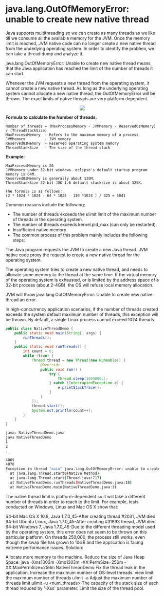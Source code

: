 # java.lang.OutOfMemoryError: unable to create new native thread

Java supports multithreading so we can create as many threads as we like till we consume all the available memory for the JVM. Once the memory limit is reached, JVM native code can no longer create a new native thread from the underlying operating system. In order to identify the problem, we can take a thread dump and analyze it.

java.lang.OutOfMemoryError: Unable to create new native thread means that the Java application has reached the limit of the number of threads it can start.

Whenever the JVM requests a new thread from the operating system, it cannot create a new native thread. As long as the underlying operating system cannot allocate a new native thread, the OutOfMemoryError will be thrown. The exact limits of native threads are very platform dependent.

<p align='center'>
  <img src='https://camo.githubusercontent.com/37cbf9f45d4a968a990d304d9baef3c230f002d70abbaa70f090f283c1136a5c/68747470733a2f2f68617269746962636f626c6f672e66696c65732e776f726470726573732e636f6d2f323031362f31312f63617074757265342e706e67'>
</p>

**Formula to calculate the Number of threads:**
```
Number of threads = (MaxProcessMemory - JVMMemory - ReservedOsMemory) / (ThreadStackSize) 
MaxProcessMemory  - Refers to the maximum memory of a process
JVMMemory         - JVM memory
ReservedOsMemory  - Reserved operating system memory
ThreadStackSize   - The size of the thread stack
```
**Example:**
```
MaxProcessMemory is 2G
JVMMemory under 32-bit windows. eclipse's default startup program memory is 64M.
ReservedOsMemory is generally about 130M.
ThreadStackSize 32-bit JDK 1.6 default stacksize is about 325K. 

The formula is as follows:
(2 * 1024 * 1024 - 64 * 1024 - 130 *1024 ) / 325 = 5841
```

Common reasons include the following:
* The number of threads exceeds the ulimit limit of the maximum number of threads in the operating system.
* The number of threads exceeds kernel.pid_max (can only be restarted).
* Insufficient native memory.
* The common process of this problem mainly includes the following steps:

The Java program requests the JVM to create a new Java thread. JVM native code proxy the request to create a new native thread for the operating system.

The operating system tries to create a new native thread, and needs to allocate some memory to the thread at the same time.
If the virtual memory of the operating system is exhausted, or is limited by the address space of a 32-bit process (about 2-4GB), the OS will refuse local memory allocation.

JVM will throw java.lang.OutOfMemoryError: Unable to create new native thread an error.

In high-concurrency application scenarios, if the number of threads created exceeds the system default maximum number of threads, this exception will be thrown. By default, a single Linux process cannot exceed 1024 threads.

```java
public class NativeThreadDemo {
    public static void main(String[] args) {
        runThreads();
    }
    public static void runThreads() {
        int count = 0;
        while (true) {
            Thread thread = new Thread(new Runnable() {
                @Override
                public void run() {
                    try {
                        Thread.sleep(1000000L);
                    } catch (InterruptedException e) {
                        e.printStackTrace();
                    }
                }
            });
            thread.start();
            System.out.println(count++);
        }
    }
}
```

```sh
javac NativeThreadDemo.java
java NativeThreadDemo
1
2
...

4069
4070
Exception in thread "main" java.lang.OutOfMemoryError: unable to create new native thread
  at java.lang.Thread.start0(Native Method)
  at java.lang.Thread.start(Thread.java:717)
  at NativeThreadDemo.runThreads(NativeThreadDemo.java:18)
  at NativeThreadDemo.main(NativeThreadDemo.java:3)
```
The native thread limit is platform-dependent so it will take a different number of threads in order to reach to the limit. For example, tests conducted on Windows, Linux and Mac OS X show that:

64-bit Mac OS X 10.9, Java 1.7.0_45-After creating thread #2031, JVM died
64-bit Ubuntu Linux, Java 1.7.0_45-After creating #31893 thread, JVM died
64-bit Windows 7, Java 1.7.0_45-Due to the different threading model used by the operating system, this error does not seem to be thrown on this particular platform. On threads 250,000, the process still works, even though the swap file has grown to 10GB and the application is facing extreme performance issues.
Solution:

Allocate more memory to the machine.
Reduce the size of Java Heap Space.
java -Xms1303m -Xmx1303m -XX:PermSize=256m -XX:MaxPermSize=256m NativeThreadDemo
Fix the thread leak in the application.
Increase the maximum number of OS-level threads.
view limit the maximum number of threads
  ulimit -a
Adjust the maximum number of threads limit
  ulimit -u <num_threads>
The capacity of the stack size of each thread reduced by '-Xss' parameter.
Limit the size of the thread pool.
